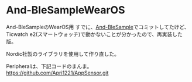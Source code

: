 # And-BleSampleWearOS
And-BleSampleのWearOS用
すでに、[And-BleSample](https://github.com/rg687076/And-BleSample)でコミットしてたけど、Ticwatch e2(スマートウォッチ)で動かないことが分かったので、再実装した版。

Nordic社製のライブラリを使用して作り直した。

Peripheralは、下記コードのまんま。
https://github.com/Apri1221/AppSensor.git
